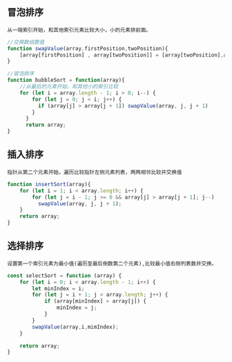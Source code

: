 ## 冒泡排序
	从一端索引开始，和其他索引元素比较大小，小的元素排前面。
```javascript
//交换数组数值
function swapValue(array,firstPosition,twoPosition){
	[array[firstPosition] , array[twoPosition]] = [array[twoPosition],array[firstPosition] ];
}

//冒泡排序
function bubbleSort = function(array){
	//从最后的元素开始，和其他小的索引比较
	for (let i = array.length - 1; i > 0; i--) {
	    for (let j = 0; j < i; j++) {
	      if (array[j] > array[j + 1]) swapValue(array, j, j + 1)
	    }
	  }
	  return array;
}
```

## 插入排序
	指针从第二个元素开始，遍历比较指针左侧元素列表，两两相邻比较并交换值
```javascript
function insertSort(array){
	for (let i = 1; i < array.length; i++) {
	    for (let j = i - 1; j >= 0 && array[j] > array[j + 1]; j--)
	      swapValue(array, j, j + 1);
	}
	return array;
}

```

## 选择排序
	设置第一个索引元素为最小值(遍历至最后倒数第二个元素),比较最小值右侧列表数并交换。
```javascript
const selectSort = function (array) {
    for (let i = 0; i < array.length - 1; i++) {
        let minIndex = i;
        for (let j = i + 1; j < array.length; j++) {
            if (array[minIndex] > array[j]) {
                minIndex = j;
            }
        }
		swapValue(array,i,mimIndex);
    }

    return array;
}
```